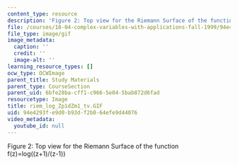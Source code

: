 ```yaml
---
content_type: resource
description: 'Figure 2: Top view for the Riemann Surface of the function f(z)=log((z+1)/(z-1))'
file: /courses/18-04-complex-variables-with-applications-fall-1999/94e4293fe9d0b93df2b064efe9d44076_riem_log_Zp1dZm1_tv.GIF
file_type: image/gif
image_metadata:
  caption: ''
  credit: ''
  image-alt: ''
learning_resource_types: []
ocw_type: OCWImage
parent_title: Study Materials
parent_type: CourseSection
parent_uid: 6bfe28ba-cff1-c966-5e04-5bab872d6fad
resourcetype: Image
title: riem_log_Zp1dZm1_tv.GIF
uid: 94e4293f-e9d0-b93d-f2b0-64efe9d44076
video_metadata:
  youtube_id: null
---
```

Figure 2: Top view for the Riemann Surface of the function f(z)=log((z+1)/(z-1))

